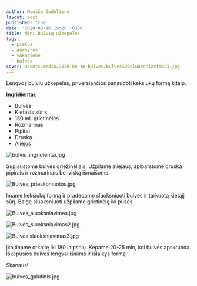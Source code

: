 ```yaml
---
author: Monika Godelienė
layout: post
published: true
date: '2020-08-16 19:20 +0300'
title: Mini bulvių užkepėlės
tags:
  - pietūs
  - garnyras
  - vakarienė
  - bulvės
cover: assets/media/2020-08-16-bulves/Bulves%20sluoksniavimas3.jpg
---
```

Lengvos bulvių užkepėlės, priversiančios panaudoti keksiukų formą kitaip.

**Ingridientai:**

* Bulvės
* Kietasis sūris
* 150 ml. grietinėlės
* Rozmarinas
* Pipirai
* Druska
* Aliejus

![bulviu_ingridientai.jpg]({{site.baseurl}}/assets/media/2020-08-16-bulves/bulviu_ingridientai.jpg)

Supjaustome bulves griežinėliais. Užpilame aliejaus, apibarstome druska pipirais ir rozmarinais bei viską išmaišome. 

![Bulves_prieskoniuotos.jpg]({{site.baseurl}}/assets/media/2020-08-16-bulves/Bulves_prieskoniuotos.jpg)

Imame keksiukų formą ir pradedame sluoksniuoti bulves ir tarkuotą kietąjį sūrį. Baigę sluoksniuoti užpilame grietinėlę iki pusės.

![Bulves_sluoksniavimas.jpg]({{site.baseurl}}/assets/media/2020-08-16-bulves/Bulves_sluoksniavimas.jpg)


![Bulves_sluoksniavimas2.jpg]({{site.baseurl}}/assets/media/2020-08-16-bulves/Bulves_sluoksniavimas2.jpg)


![Bulves sluoksniavimas3.jpg]({{site.baseurl}}/assets/media/2020-08-16-bulves/Bulves%20sluoksniavimas3.jpg)

Įkaitiname orkaitę iki 180 laipsnių. Kepame 20-25 min, kol bulvės apskrunda. Iškepusios bulvės lengvai išsiims ir išlaikys formą.

Skanaus!

![bulves_galutinis.jpg]({{site.baseurl}}/assets/media/2020-08-16-bulves/bulves_galutinis.jpg)


